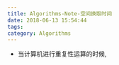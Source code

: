 ```yaml
---
title: Algorithms-Note-空间换取时间
date: 2018-06-13 15:54:44
tags:
category: Algorithms
---
```

- 当计算机进行重复性运算的时候, 